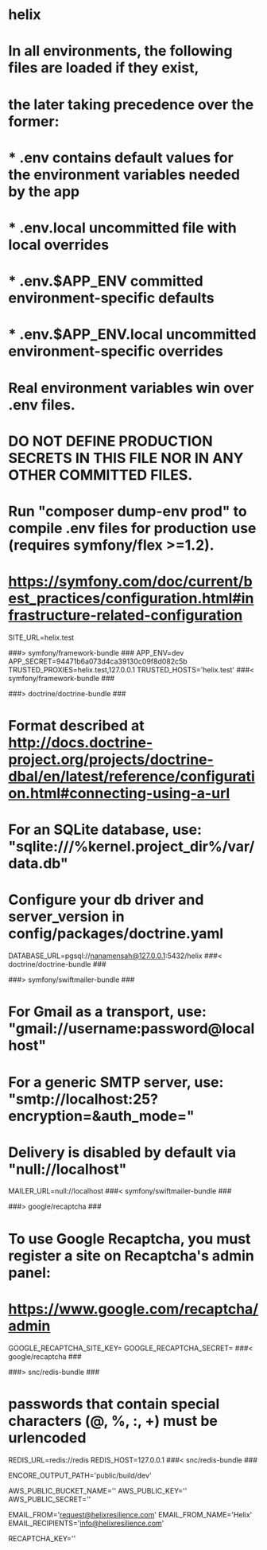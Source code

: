 # helix
# In all environments, the following files are loaded if they exist,
# the later taking precedence over the former:
#
#  * .env                contains default values for the environment variables needed by the app
#  * .env.local          uncommitted file with local overrides
#  * .env.$APP_ENV       committed environment-specific defaults
#  * .env.$APP_ENV.local uncommitted environment-specific overrides
#
# Real environment variables win over .env files.
#
# DO NOT DEFINE PRODUCTION SECRETS IN THIS FILE NOR IN ANY OTHER COMMITTED FILES.
#
# Run "composer dump-env prod" to compile .env files for production use (requires symfony/flex >=1.2).
# https://symfony.com/doc/current/best_practices/configuration.html#infrastructure-related-configuration

SITE_URL=helix.test

###> symfony/framework-bundle ###
APP_ENV=dev
APP_SECRET=94471b6a073d4ca39130c09f8d082c5b
TRUSTED_PROXIES=helix.test,127.0.0.1
TRUSTED_HOSTS='helix.test'
###< symfony/framework-bundle ###

###> doctrine/doctrine-bundle ###
# Format described at http://docs.doctrine-project.org/projects/doctrine-dbal/en/latest/reference/configuration.html#connecting-using-a-url
# For an SQLite database, use: "sqlite:///%kernel.project_dir%/var/data.db"
# Configure your db driver and server_version in config/packages/doctrine.yaml
DATABASE_URL=pgsql://nanamensah@127.0.0.1:5432/helix
###< doctrine/doctrine-bundle ###

###> symfony/swiftmailer-bundle ###
# For Gmail as a transport, use: "gmail://username:password@localhost"
# For a generic SMTP server, use: "smtp://localhost:25?encryption=&auth_mode="
# Delivery is disabled by default via "null://localhost"
MAILER_URL=null://localhost
###< symfony/swiftmailer-bundle ###

###> google/recaptcha ###
# To use Google Recaptcha, you must register a site on Recaptcha's admin panel:
# https://www.google.com/recaptcha/admin
GOOGLE_RECAPTCHA_SITE_KEY=
GOOGLE_RECAPTCHA_SECRET=
###< google/recaptcha ###

###> snc/redis-bundle ###
# passwords that contain special characters (@, %, :, +) must be urlencoded
REDIS_URL=redis://redis
REDIS_HOST=127.0.0.1
###< snc/redis-bundle ###

ENCORE_OUTPUT_PATH='public/build/dev'

AWS_PUBLIC_BUCKET_NAME=''
AWS_PUBLIC_KEY=''
AWS_PUBLIC_SECRET=''

EMAIL_FROM='request@helixresilience.com'
EMAIL_FROM_NAME='Helix'
EMAIL_RECIPIENTS='info@helixresilience.com'

RECAPTCHA_KEY=''
